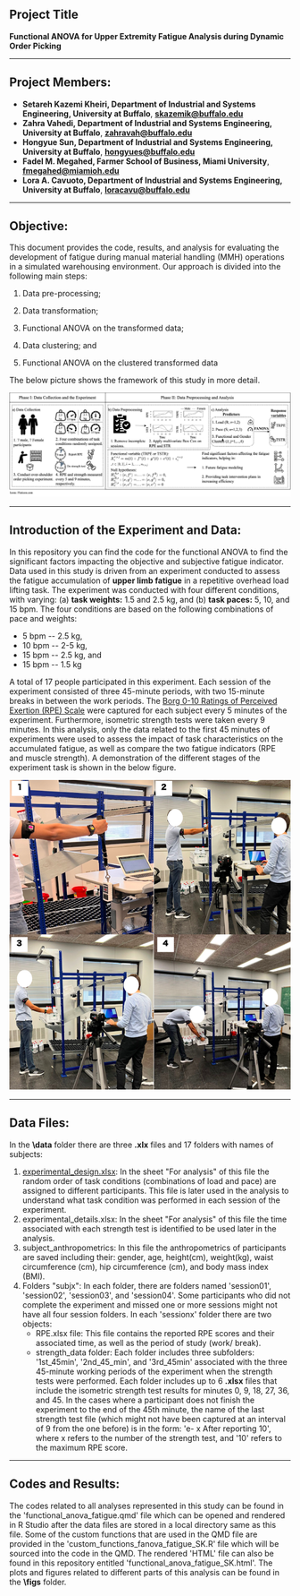 ## Project Title

**Functional ANOVA for Upper Extremity Fatigue Analysis during Dynamic Order Picking**

--- 

## Project Members:  
- **Setareh Kazemi Kheiri, Department of Industrial and Systems Engineering, University at Buffalo**, **skazemik@buffalo.edu**
- **Zahra Vahedi, Department of Industrial and Systems Engineering, University at Buffalo**, **zahravah@buffalo.edu**
- **Hongyue Sun, Department of Industrial and Systems Engineering, University at Buffalo**, **hongyues@buffalo.edu**
- **Fadel M. Megahed, Farmer School of Business, Miami University**, **fmegahed@miamioh.edu**
- **Lora A. Cavuoto, Department of Industrial and Systems Engineering, University at Buffalo**, **loracavu@buffalo.edu**

---
## Objective:

This document provides the code, results, and analysis for evaluating the development of fatigue during manual material handling (MMH) operations in a simulated warehousing environment. Our approach is divided into the following main steps: 

1. Data pre-processing;

2. Data transformation;

3. Functional ANOVA on the transformed data;

4. Data clustering; and

5. Functional ANOVA on the clustered transformed data

The below picture shows the framework of this study in more detail.

![Image of Framework](FANOVAFlowchart-Page-1.png)

---
## Introduction of the Experiment and Data:
In this repository you can find the code for the functional ANOVA to find the significant factors impacting the objective and subjective fatigue indicator. Data used in this study is driven from an experiment conducted to assess the fatigue accumulation of **upper limb fatigue** in a repetitive overhead load lifting task. The experiment was conducted with four different conditions, with varying: (a) **task weights:** 1.5 and 2.5 kg, and (b) **task paces:** 5, 10, and 15 bpm. The four conditions are based on the following combinations of pace and weights: 

- 5 bpm -- 2.5 kg,   
- 10 bpm -- 2-5 kg,   
- 15 bpm -- 2.5 kg, and   
- 15 bpm -- 1.5 kg 

A total of 17 people participated in this experiment. Each session of the experiment consisted of three 45-minute periods, with two 15-minute breaks in between the work periods. The [Borg 0-10 Ratings of Perceived Exertion (RPE) Scale](https://my.clevelandclinic.org/health/articles/17450-rated-perceived-exertion-rpe-scale) were captured for each subject every 5 minutes of the experiment. Furthermore, isometric strength tests were taken every 9 minutes. In this analysis, only the data related to the first 45 minutes of experiments were used to assess the impact of task characteristics on the accumulated fatigue, as well as compare the two fatigue indicators (RPE and muscle strength). A demonstration of the different stages of the experiment task is shown in the below figure.

![Image of workstation](Simulated-workstation.png)

---
## Data Files: 

In the **\data** folder there are three **.xlx** files and 17 folders with names of subjects:
   1. [experimental_design.xlsx](data/experimental_design.xlsx): In the sheet "For analysis" of this file the random order of task conditions (combinations of load and pace) are assigned to different participants. This file is later used in the analysis to understand what task condition was performed in each session of the experiment. 
   3. experimental_details.xlsx: In the sheet "For analysis" of this file the time associated with each strength test is identified to be used later in the analysis.
   4. subject_anthropometrics: In this file the anthropometrics of participants are saved including their: gender, age, height(cm), weight(kg), waist circumference (cm), hip circumference (cm), and body mass index (BMI).
   5. Folders "subjx": In each folder, there are folders named 'session01', 'session02', 'session03', and 'session04'. Some participants who did not complete the experiment and missed one or more sessions might not have all four session folders. In each 'sessionx' folder there are two objects:
      - RPE.xlsx file: This file contains the reported RPE scores and their associated time, as well as the period of study (work/ break).
      - strength_data folder: Each folder includes three subfolders: '1st_45min', '2nd_45_min', and '3rd_45min' associated with the three 45-minute working periods of the experiment when the strength tests were performed. Each folder includes up to 6 **.xlsx** files that include the isometric strength test results for minutes 0, 9, 18, 27, 36, and 45. In the cases where a participant does not finish the experiment to the end of the 45th minute, the name of the last strength test file (which might not have been captured at an interval of 9 from the one before) is in the form: 'e- x After reporting 10', where x refers to the number of the strength test, and '10' refers to the maximum RPE score.

---
## Codes and Results: 

The codes related to all analyses represented in this study can be found in the 'functional_anova_fatigue.qmd' file which can be opened and rendered in R Studio after the data files are stored in a local directory same as this file. Some of the custom functions that are used in the QMD file are provided in the 'custom_functions_fanova_fatigue_SK.R' file which will be sourced into the code in the QMD. The rendered 'HTML' file can also be found in this repository entitled 'functional_anova_fatigue_SK.html'. The plots and figures related to different parts of this analysis can be found in the **\figs** folder.
